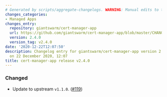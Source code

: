 ```yaml
---
# Generated by scripts/aggregate-changelogs. WARNING: Manual edits to this files will be overwritten.
changes_categories:
- Managed Apps
changes_entry:
  repository: giantswarm/cert-manager-app
  url: https://github.com/giantswarm/cert-manager-app/blob/master/CHANGELOG.md#240---2020-12-22
  version: 2.4.0
  version_tag: v2.4.0
date: '2020-12-22T12:07:50'
description: Changelog entry for giantswarm/cert-manager-app version 2.4.0, published
  on 22 December 2020, 12:07
title: cert-manager-app release v2.4.0
---
```


### Changed
- Update to upstream `v1.1.0`. ([#119](https://github.com/giantswarm/cert-manager-app/pull/119))
